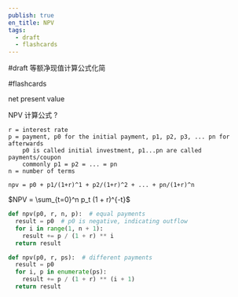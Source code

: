 ```yaml
---
publish: true
en_title: NPV
tags:
  - draft
  - flashcards
---
```



#draft 等额净现值计算公式化简

#flashcards 

net present value

NPV 计算公式
?
```text
r = interest rate
p = payment, p0 for the initial payment, p1, p2, p3, ... pn for afterwards
    p0 is called initial investment, p1...pn are called payments/coupon
    commonly p1 = p2 = ... = pn
n = number of terms

npv = p0 + p1/(1+r)^1 + p2/(1+r)^2 + ... + pn/(1+r)^n
```

$NPV = \sum_{t=0}^n p_t (1 + r)^{-t}$

```python
def npv(p0, r, n, p):  # equal payments
  result = p0  # p0 is negative, indicating outflow
  for i in range(1, n + 1):
    result += p / (1 + r) ** i
  return result

def npv(p0, r, ps):  # different payments
  result = p0
  for i, p in enumerate(ps):
    result += p / (1 + r) ** (i + 1)
  return result
```